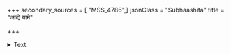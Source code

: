 +++
secondary_sources = [ "MSS_4786",]
jsonClass = "Subhaashita"
title = "आद्ये यामे"

+++

<details><summary>Text</summary>

आद्ये यामे तु शङ्खः स्यान् महाशङ्खो द्वितीयके।  
पद्मस्तृतीयके यामे महापद्मश् चतुर्थके॥
</details>
